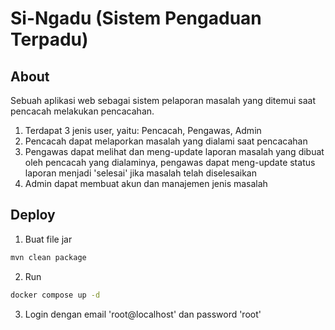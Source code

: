 # Si-Ngadu (Sistem Pengaduan Terpadu)


## About

Sebuah aplikasi web sebagai sistem pelaporan masalah yang ditemui saat pencacah melakukan pencacahan.

1. Terdapat 3 jenis user, yaitu: Pencacah, Pengawas, Admin  
2. Pencacah dapat melaporkan masalah yang dialami saat pencacahan  
3. Pengawas dapat melihat dan meng-update laporan masalah yang dibuat oleh pencacah yang dialaminya, pengawas dapat meng-update status laporan menjadi 'selesai' jika masalah telah diselesaikan  
4. Admin dapat membuat akun dan manajemen jenis masalah  


## Deploy

1. Buat file jar

```sh
mvn clean package
```

2. Run

```sh
docker compose up -d
```

3. Login dengan email 'root@localhost' dan password 'root'